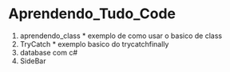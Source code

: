 # Aprendendo_Tudo_Code

1. aprendendo_class
       * exemplo de como usar o basico de class
3. TryCatch
       * exemplo basico do trycatchfinally
5. database com c#
6. SideBar
